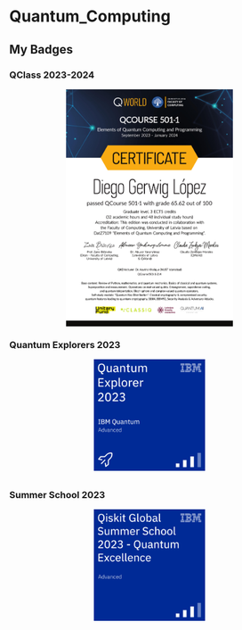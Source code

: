 # Quantum_Computing

## My Badges

### QClass 2023-2024
<div style="display: flex; flex-direction: column; align-items: center;">
    <img src="./_badges/QCourse501-1-214_Certificate.jpg" width="300">
</div>

### Quantum Explorers 2023
<div style="display: flex; flex-direction: column; align-items: center;">
    <img src="./_badges/quantum-explorer-2023-advanced.png" width="200" style="margin-bottom: 10px;">
</div>

### Summer School 2023
<div style="display: flex; flex-direction: column; align-items: center;">
    <img src="./_badges/qiskit-global-summer-school-2023-quantum-excellence.png" width="200">
</div>
